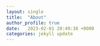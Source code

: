 ```yaml
---
layout: single
title:  "About"
author_profile: true
date:   2023-02-01 20:49:38 +0000
categories: jekyll update
---
```


